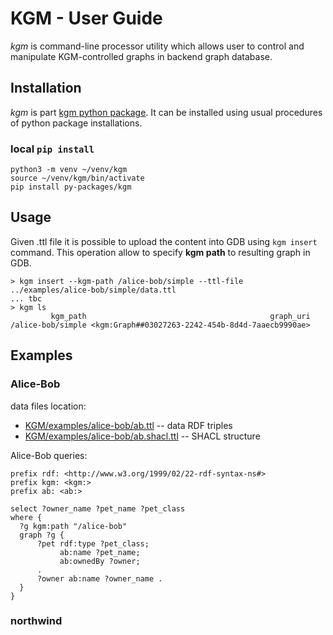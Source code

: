 # KGM - User Guide

*kgm* is command-line processor utility which allows user to control and manipulate KGM-controlled graphs in backend graph database.

## Installation

*kgm* is part [kgm python package](https://github.com/GeiselSoftware/KGM/tree/main/py-packages/kgm). It can be installed using usual procedures of python package installations.

### local `pip install`

```
python3 -m venv ~/venv/kgm
source ~/venv/kgm/bin/activate
pip install py-packages/kgm
```

## Usage

Given .ttl file it is possible to upload the content into GDB using `kgm insert` command. This operation allow to specify **kgm path** to resulting graph in GDB.

```
> kgm insert --kgm-path /alice-bob/simple --ttl-file ../examples/alice-bob/simple/data.ttl
... tbc
> kgm ls
         kgm_path                                         graph_uri
/alice-bob/simple <kgm:Graph##03027263-2242-454b-8d4d-7aaecb9990ae>
```

## Examples

### Alice-Bob

data files location:

 - [KGM/examples/alice-bob/ab.ttl](https://github.com/GeiselSoftware/KGM/blob/main/examples/alice-bob/ab.ttl) -- data RDF triples
 - [KGM/examples/alice-bob/ab.shacl.ttl](https://github.com/GeiselSoftware/KGM/blob/main/examples/alice-bob/ab.shacl.ttl) -- SHACL structure

Alice-Bob queries:

```
prefix rdf: <http://www.w3.org/1999/02/22-rdf-syntax-ns#>
prefix kgm: <kgm:>
prefix ab: <ab:>

select ?owner_name ?pet_name ?pet_class
where {
  ?g kgm:path "/alice-bob"
  graph ?g {
      ?pet rdf:type ?pet_class;
           ab:name ?pet_name;
           ab:ownedBy ?owner;
      .
      ?owner ab:name ?owner_name .
  }
}
```

### northwind


